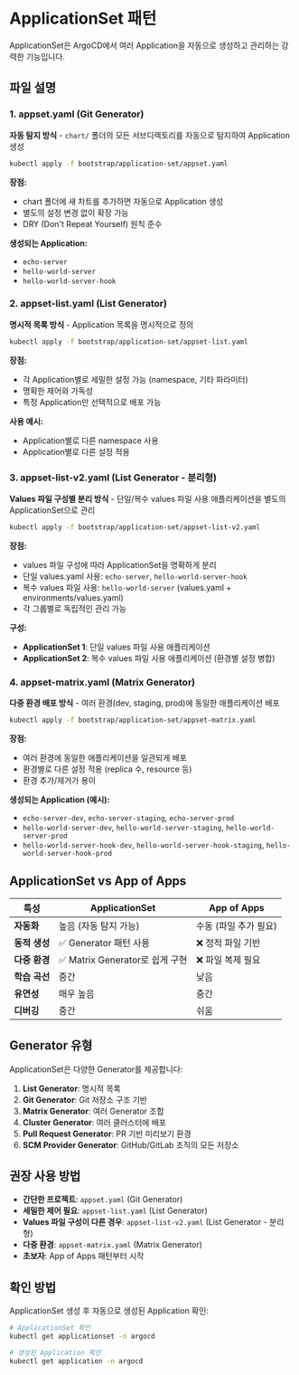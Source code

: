 # ApplicationSet 패턴

ApplicationSet은 ArgoCD에서 여러 Application을 자동으로 생성하고 관리하는 강력한 기능입니다.

## 파일 설명

### 1. appset.yaml (Git Generator)
**자동 탐지 방식** - `chart/` 폴더의 모든 서브디렉토리를 자동으로 탐지하여 Application 생성

```bash
kubectl apply -f bootstrap/application-set/appset.yaml
```

**장점:**
- chart 폴더에 새 차트를 추가하면 자동으로 Application 생성
- 별도의 설정 변경 없이 확장 가능
- DRY (Don't Repeat Yourself) 원칙 준수

**생성되는 Application:**
- `echo-server`
- `hello-world-server`
- `hello-world-server-hook`

### 2. appset-list.yaml (List Generator)
**명시적 목록 방식** - Application 목록을 명시적으로 정의

```bash
kubectl apply -f bootstrap/application-set/appset-list.yaml
```

**장점:**
- 각 Application별로 세밀한 설정 가능 (namespace, 기타 파라미터)
- 명확한 제어와 가독성
- 특정 Application만 선택적으로 배포 가능

**사용 예시:**
- Application별로 다른 namespace 사용
- Application별로 다른 설정 적용

### 3. appset-list-v2.yaml (List Generator - 분리형)
**Values 파일 구성별 분리 방식** - 단일/복수 values 파일 사용 애플리케이션을 별도의 ApplicationSet으로 관리

```bash
kubectl apply -f bootstrap/application-set/appset-list-v2.yaml
```

**장점:**
- values 파일 구성에 따라 ApplicationSet을 명확하게 분리
- 단일 values.yaml 사용: `echo-server`, `hello-world-server-hook`
- 복수 values 파일 사용: `hello-world-server` (values.yaml + environments/values.yaml)
- 각 그룹별로 독립적인 관리 가능

**구성:**
- **ApplicationSet 1**: 단일 values 파일 사용 애플리케이션
- **ApplicationSet 2**: 복수 values 파일 사용 애플리케이션 (환경별 설정 병합)

### 4. appset-matrix.yaml (Matrix Generator)
**다중 환경 배포 방식** - 여러 환경(dev, staging, prod)에 동일한 애플리케이션 배포

```bash
kubectl apply -f bootstrap/application-set/appset-matrix.yaml
```

**장점:**
- 여러 환경에 동일한 애플리케이션을 일관되게 배포
- 환경별로 다른 설정 적용 (replica 수, resource 등)
- 환경 추가/제거가 용이

**생성되는 Application (예시):**
- `echo-server-dev`, `echo-server-staging`, `echo-server-prod`
- `hello-world-server-dev`, `hello-world-server-staging`, `hello-world-server-prod`
- `hello-world-server-hook-dev`, `hello-world-server-hook-staging`, `hello-world-server-hook-prod`

## ApplicationSet vs App of Apps

| 특성 | ApplicationSet | App of Apps |
|------|----------------|-------------|
| **자동화** | 높음 (자동 탐지 가능) | 수동 (파일 추가 필요) |
| **동적 생성** | ✅ Generator 패턴 사용 | ❌ 정적 파일 기반 |
| **다중 환경** | ✅ Matrix Generator로 쉽게 구현 | ❌ 파일 복제 필요 |
| **학습 곡선** | 중간 | 낮음 |
| **유연성** | 매우 높음 | 중간 |
| **디버깅** | 중간 | 쉬움 |

## Generator 유형

ApplicationSet은 다양한 Generator를 제공합니다:

1. **List Generator**: 명시적 목록
2. **Git Generator**: Git 저장소 구조 기반
3. **Matrix Generator**: 여러 Generator 조합
4. **Cluster Generator**: 여러 클러스터에 배포
5. **Pull Request Generator**: PR 기반 미리보기 환경
6. **SCM Provider Generator**: GitHub/GitLab 조직의 모든 저장소

## 권장 사용 방법

- **간단한 프로젝트**: `appset.yaml` (Git Generator)
- **세밀한 제어 필요**: `appset-list.yaml` (List Generator)
- **Values 파일 구성이 다른 경우**: `appset-list-v2.yaml` (List Generator - 분리형)
- **다중 환경**: `appset-matrix.yaml` (Matrix Generator)
- **초보자**: App of Apps 패턴부터 시작

## 확인 방법

ApplicationSet 생성 후 자동으로 생성된 Application 확인:

```bash
# ApplicationSet 확인
kubectl get applicationset -n argocd

# 생성된 Application 확인
kubectl get application -n argocd
```

